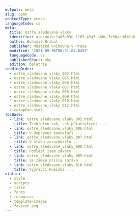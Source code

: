 ```yaml
---
outputs: meta
slug: book
contentType: prose
languageCode: cs
meta:
  title: Ostře sledované vlaky
  identifier: urn:uuid:1a03e83e-1f69-40a7-a66e-5c5bacdd18b0
  author: Bohumil Hrabal
  publisher: Městská knihovna v Praze
  modified: '2021-09-06T08:31:04.645Z'
  languageCode: cs
  publisherShort: mkp
  edition: beletrie
readingOrder:
  - ostre_sledovane_vlaky_002.html
  - ostre_sledovane_vlaky_005.html
  - ostre_sledovane_vlaky_006.html
  - ostre_sledovane_vlaky_007.html
  - ostre_sledovane_vlaky_008.html
  - ostre_sledovane_vlaky_009.html
  - ostre_sledovane_vlaky_010.html
  - ostre_sledovane_vlaky_012.html
  - colophon.html
tocBase:
  - link: ostre_sledovane_vlaky_005.html
    title: Tenhleten rok, rok pětačtyřicet ...
  - link: ostre_sledovane_vlaky_006.html
    title: V dopravní kanceláři ...
  - link: ostre_sledovane_vlaky_007.html
    title: V bloku zarachotilo ...
  - link: ostre_sledovane_vlaky_008.html
    title: Podlezl jsem závory ...
  - link: ostre_sledovane_vlaky_009.html
    title: Ze zámku přišla zpráva ...
  - link: ostre_sledovane_vlaky_010.html
    title: Výpravčí Hubička ...
static:
  - style
  - scripts
  - title
  - fonts
  - resources
  - template-images
  - favicon.png
---
```

